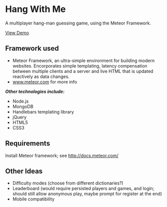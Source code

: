 Hang With Me
======
A multiplayer hang-man guessing game, using the Meteor Framework.

[View Demo](http://hangwithme.meteor.com/)

Framework used
------

 - Meteor Framework, an ultra-simple environment for building modern websites. Encorporates simple templating, latency compensation between multiple clients and a server and live HTML that is updated reactively as data changes.
 - www.meteor.com for more info

***Other technologies include:***
 - Node.js
 - MongoDB
 - Handlebars templating library
 - jQuery
 - HTML5
 - CSS3

Requirements
------
Install Meteor framework; see http://docs.meteor.com/

Other Ideas
------
 - Difficulty modes (choose from different dictionaries?)
 - Leaderboard (would require persisted players and games, and login; should still allow anonymous play, maybe prompt for register at the end)
 - Mobile compatibility
